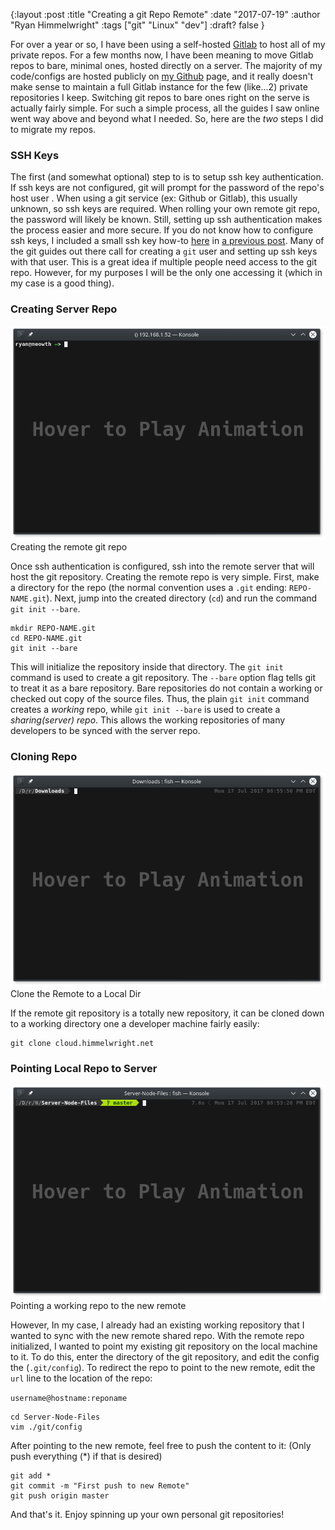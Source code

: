 {:layout :post
:title  "Creating a git Repo Remote"
:date "2017-07-19"
:author "Ryan Himmelwright"
:tags ["git" "Linux" "dev"]
:draft? false
}

For over a year or so, I have been using a
self-hosted [Gitlab](https://about.gitlab.com/) to host all of my private repos.
For a few months now, I have been meaning to move Gitlab repos to bare, minimal
ones, hosted directly on a server. The majority of my code/configs are hosted
publicly on [my Github](https://github.com/himmAllRight) page, and it really
doesn't make sense to maintain a full Gitlab instance for the few (like...2)
private repositories I keep. Switching git repos to bare ones right on the serve
is actually fairly simple. For such a simple process, all the guides I saw
online went way above and beyond what I needed. So, here are the *two* steps I
did to migrate my repos.

<!-- more -->

### SSH Keys
The first (and somewhat optional) step to is to setup ssh key authentication. If ssh keys are not configured, git will prompt for the password of the repo's host user . When using a git service (ex: Github or Gitlab), this usually unknown, so ssh keys are required. When rolling your own remote git repo, the password will likely be known. Still, setting up ssh authentication makes the process easier and more secure. If you
do not know how to configure ssh keys, I included a small ssh key how-to [here](../Ansible-On-Pi-Cluster#ssh) in [a previous post](../Ansible-On-Pi-Cluster). Many of the git guides out there call for creating a `git` user and setting up ssh keys with that user. This is a great idea if multiple people need access to the git repo. However, for my purposes I will be the only one accessing it (which in my case is a good thing). 

### Creating Server Repo

<center>
<img src="../../img/posts/creating-remote-git-repo/init-bare-repo.png" name="bare init" onmouseover="this.src='../../img/posts/creating-remote-git-repo/init-bare-repo.gif'" onmouseout="this.src='../../img/posts/creating-remote-git-repo/init-bare-repo.png'"> 
</center>
<div id="caption">Creating the remote git repo</div>

Once ssh authentication is configured, ssh into the remote server that will host the git repository. Creating the remote repo is very simple. First, make a directory for the repo (the normal convention uses a `.git` ending: `REPO-NAME.git`). Next, jump into the created directory (`cd`) and run the command `git init --bare`.

```
mkdir REPO-NAME.git
cd REPO-NAME.git
git init --bare
```


This will initialize the repository inside that directory. The `git init` command is used to create a git repository. The `--bare` option flag tells git to treat it as a bare repository. Bare repositories do not contain a working or checked out copy of the source files. Thus, the plain `git init` command creates a *working* repo, while `git init --bare` is used to create a *sharing(server) repo*. This allows the working repositories of many developers to be synced with the server repo. 


### Cloning Repo

<center>
<img src="../../img/posts/creating-remote-git-repo/clone-new-remote.png" name="bare init" onmouseover="this.src='../../img/posts/creating-remote-git-repo/clone-new-remote.gif'" onmouseout="this.src='../../img/posts/creating-remote-git-repo/clone-new-remote.png'"> 
</center>
<div id="caption">Clone the Remote to a Local Dir</div>

If the remote git repository is a totally new repository, it can be cloned down to a working directory one a developer machine fairly easily:

```
git clone cloud.himmelwright.net
```


### Pointing Local Repo to Server


<center>
<img src="../../img/posts/creating-remote-git-repo/point-to-new-remote.png" name="bare init" onmouseover="this.src='../../img/posts/creating-remote-git-repo/point-to-new-remote.gif'" onmouseout="this.src='../../img/posts/creating-remote-git-repo/point-to-new-remote.png'"> 
</center>
<div id="caption">Pointing a working repo to the new remote</div>

However, In my case, I already had an existing working repository that I wanted to sync with the new remote shared repo. With the remote repo initialized, I wanted to point my existing git repository on the local machine to it. To do this, enter the directory of the git repository, and edit the config the (`.git/config`). To redirect the repo to point to the new remote, edit the `url` line to the location of the repo:

`username@hostname:reponame`

```
cd Server-Node-Files
vim ./git/config
```

After pointing to the new remote, feel free to push the content to it: (Only push everything (*) if that is desired)

```
git add *
git commit -m "First push to new Remote"
git push origin master
```

And that's it. Enjoy spinning up your own personal git repositories! 

